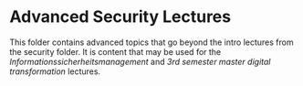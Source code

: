 # Advanced Security Lectures

This folder contains advanced topics that go beyond the intro lectures from the security folder.
It is content that may be used for the *Informationssicherheitsmanagement* and *3rd semester master digital transformation* lectures.
